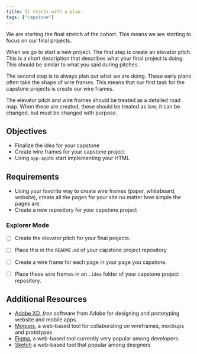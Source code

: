 ```yaml
---
title: It starts with a plan.
tags: ["capstone"]
---
```


We are starting the final stretch of the cohort. This means we are starting to
focus on our final projects.

When we go to start a new project. The first step is create an elevator pitch.
This is a short description that describes what your final project is doing.
This should be similar to what you said during pitches.

The second step is to always plan out what we are doing. These early plans often
take the shape of wire frames. This means that our first task for the capstone
projects is create our wire frames.

The elevator pitch and wire frames should be treated as a detailed road map.
When these are created, these should be treated as law; it can be changed, but
must be changed with purpose.

## Objectives

- Finalize the idea for your capstone
- Create wire frames for your capstone project
- Using `app-app`to start implementing your HTML

## Requirements

- Using your favorite way to create wire frames (paper, whiteboard, website),
  create all the pages for your site no matter how simple the pages are.
- Create a new repository for your capstone project

### Explorer Mode

- [ ] Create the elevator pitch for your final projects.
- [ ] Place this in the `README.md` of your capstone project repository

- [ ] Create a wire frame for each page in your page you capstone.
- [ ] Place these wire frames in an `.idea` folder of your capstone project
      repository.

## Additional Resources

- [Adobe XD](https://www.adobe.com/products/xd.html), _free_ software from Adobe
  for designing and prototyping website and mobile apps.
- [Moqups](https://moqups.com/), a web-based tool for collaborating on
  wireframes, mockups and prototypes.
- [Figma](https://www.figma.com/), a web-based tool currently very popular among
  developers
- [Sketch](https://www.sketch.com/) a web-based tool that popular among
  designers
